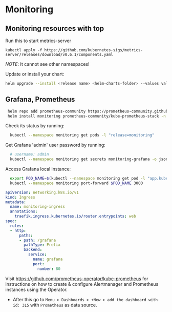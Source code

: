 # Monitoring


## Monitoring resources with top
Run this to start metrics-server
```
kubectl apply -f https://github.com/kubernetes-sigs/metrics-server/releases/download/v0.6.1/components.yaml
```
*NOTE*: It cannot see other namespaces!


Update or install your chart:
```sh
helm upgrade --install <release name> <helm-charts-folder> --values values.yaml
```

## Grafana, Prometheus

```sh
 helm repo add prometheus-community https://prometheus-community.github.io/helm-charts
 helm install monitoring prometheus-community/kube-prometheus-stack -n monitoring 
```

Check its status by running:
```sh
  kubectl --namespace monitoring get pods -l "release=monitoring"
```

Get Grafana 'admin' user password by running:
```sh
  # username: admin 
  kubectl --namespace monitoring get secrets monitoring-grafana -o jsonpath="{.data.admin-password}" | base64 -d ; echo
```

Access Grafana local instance:
```sh
  export POD_NAME=$(kubectl --namespace monitoring get pod -l "app.kubernetes.io/name=grafana,app.kubernetes.io/instance=monitoring" -oname)
  kubectl --namespace monitoring port-forward $POD_NAME 3000

```

```yml
apiVersion: networking.k8s.io/v1
kind: Ingress
metadata:
  name: monitoring-ingress
  annotations:
    traefik.ingress.kubernetes.io/router.entrypoints: web
spec:
  rules:
  - http:
      paths:
      - path: /grafana
        pathType: Prefix
        backend:
          service:
            name: grafana
            port:
              number: 80

```
Visit https://github.com/prometheus-operator/kube-prometheus for instructions on how to create & configure Alertmanager and Prometheus instances using the Operator.

* After this go to `Menu > Dashboards > +New > add the dashboard with id: 315` with `Prometheus` as data source. 
